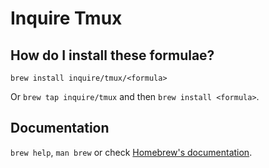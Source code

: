 # Inquire Tmux

## How do I install these formulae?

`brew install inquire/tmux/<formula>`

Or `brew tap inquire/tmux` and then `brew install <formula>`.

## Documentation

`brew help`, `man brew` or check [Homebrew's documentation](https://docs.brew.sh).

